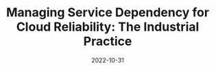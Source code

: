 ---
title: "Managing Service Dependency for Cloud Reliability: The Industrial Practice"
collection: publications
permalink: /publication/issre-w22
excerpt: ''
date: 2022-10-31
venue: 'IEEE International Symposium on Software Reliability Engineering Workshops, ISSRE-W 2022'
paperurl: 'http://academicpages.github.io/files/issre-w22.pdf'
citation: 'Tianyi Yang, Baitong Li, **Jiacheng Shen**, Yuxin Su, Yongqiang Yang, and Michael R. Lyu. "Managing Service Dependency for Cloud Reliability: The Industrial Practice." 2022 IEEE International Symposium on Software Reliability Engineering Workshops (ISSREW 22). IEEE, 2022.'
---